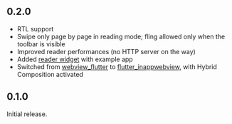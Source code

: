 ## 0.2.0

- RTL support
- Swipe only page by page in reading mode; fling allowed only when the toolbar is visible
- Improved reader performances (no HTTP server on the way)
- Added [reader widget](https://github.com/Mantano/iridium/tree/main/reader_widget) with example app
- Switched from [webview_flutter](https://pub.dev/packages/webview_flutter)
  to [flutter_inappwebview](https://pub.dev/packages/flutter_inappwebview), with Hybrid Composition activated

## 0.1.0

Initial release.